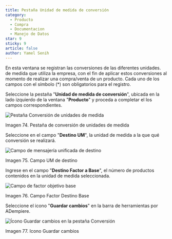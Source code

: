 ```yaml
---
title: Pestaña Unidad de medida de conversión
category:
  - Producto
  - Compra
  - Documentacion
  - Manejo de Datos
star: 9
sticky: 9
article: false
author: Yamel Senih
---
```


En esta ventana se registran las conversiones de las diferentes unidades.
de medida que utiliza la empresa, con el fin de aplicar estos
conversiones al momento de realizar una compra/venta de un
producto. Cada uno de los campos con el símbolo (\*) son obligatorios
para el registro.

Seleccione la pestaña "**Unidad de medida de conversión**", ubicada en la
lado izquierdo de la ventana "**Producto**" y proceda a completar el
los campos correspondientes.

![Pestaña Conversión de unidades de medida](/assets/img/docs/material-management/product/unit-of-measure-tab.png)

Imagen 74. Pestaña de conversión de unidades de medida

Seleccione en el campo "**Destino UM**", la unidad de medida a la que
qué conversión se realizará.

![Campo de mensajería unificada de destino](/assets/img/docs/material-management/product/unit-of-measure-target-uom.png)

Imagen 75. Campo UM de destino

Ingrese en el campo "**Destino Factor a Base**", el número de
productos contenidos en la unidad de medida seleccionada.

![Campo de factor objetivo base](/assets/img/docs/material-management/product/unit-o.f-measure-target-to-base.png)

Imagen 76. Campo Factor Destino Base

Seleccione el icono "**Guardar cambios**" en la barra de herramientas
por ADempiere.

![Ícono Guardar cambios en la pestaña Conversión](/assets/img/docs/material-management/product/unit-of-measure-save.png)

Imagen 77. Icono Guardar cambios
